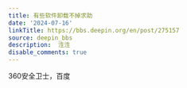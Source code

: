 ```yaml
---
title: 有些软件卸载不掉求助
date: '2024-07-16'
linkTitle: https://bbs.deepin.org/en/post/275157
source: deepin_bbs
description:  泩泩 
disable_comments: true
---
```

360安全卫士，百度
